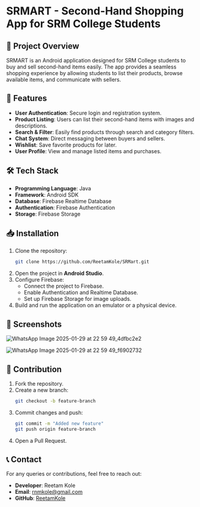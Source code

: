 # SRMART - Second-Hand Shopping App for SRM College Students

## 📌 Project Overview
SRMART is an Android application designed for SRM College students to buy and sell second-hand items easily. The app provides a seamless shopping experience by allowing students to list their products, browse available items, and communicate with sellers.

## 🚀 Features
- **User Authentication**: Secure login and registration system.
- **Product Listing**: Users can list their second-hand items with images and descriptions.
- **Search & Filter**: Easily find products through search and category filters.
- **Chat System**: Direct messaging between buyers and sellers.
- **Wishlist**: Save favorite products for later.
- **User Profile**: View and manage listed items and purchases.

## 🛠️ Tech Stack
- **Programming Language**: Java
- **Framework**: Android SDK
- **Database**: Firebase Realtime Database
- **Authentication**: Firebase Authentication
- **Storage**: Firebase Storage

## 📥 Installation
1. Clone the repository:
   ```sh
   git clone https://github.com/ReetamKole/SRMart.git
   ```
2. Open the project in **Android Studio**.
3. Configure Firebase:
   - Connect the project to Firebase.
   - Enable Authentication and Realtime Database.
   - Set up Firebase Storage for image uploads.
4. Build and run the application on an emulator or a physical device.

## 📸 Screenshots
![WhatsApp Image 2025-01-29 at 22 59 49_4dfbc2e2](https://github.com/user-attachments/assets/41efe4e7-b452-4632-9473-47e583071227)

![WhatsApp Image 2025-01-29 at 22 59 49_f6902732](https://github.com/user-attachments/assets/7ea70649-14ca-4bde-93b4-076d446fa694)


## 📝 Contribution
1. Fork the repository.
2. Create a new branch:
   ```sh
   git checkout -b feature-branch
   ```
3. Commit changes and push:
   ```sh
   git commit -m "Added new feature"
   git push origin feature-branch
   ```
4. Open a Pull Request.



## 📞 Contact
For any queries or contributions, feel free to reach out:
- **Developer**: Reetam Kole
- **Email**: rnmkole@gmail.com
- **GitHub**: [ReetamKole](https://github.com/ReetamKole)

